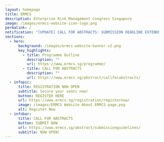 ```yaml
---
layout: homepage
title: ERMCS
description: Enterprise Risk Management Congress Singapore
image: /images/ermcs-website-icon-logo.png
permalink: /
notification: "[UPDATE] CALL FOR ABSTRACTS: SUBMISSION DEADLINE EXTENDED TILL 12 MAY 2023!"
sections:
  - hero:
      background: /images/ermcs-website-banner-v2.png
      key_highlights:
        - title: Programme Outline
          description: ""
          url: https://www.ermcs.sg/programme/
        - title: CALL FOR ABSTRACTS
          description: ""
          url: https://www.ermcs.sg/abstract/callforabstracts/
  - infopic:
      title: REGISTRATION NOW OPEN
      subtitle: Secure your seats now!
      button: REGISTER HERE
      url: https://www.ermcs.sg/registration/registernow/
      image: /images/ERMCS Website About ERMCS page.png
      alt: Register Now
  - infobar:
      title: CALL FOR ABSTRACTS
      button: SUBMIT NOW
      url: https://www.ermcs.sg/abstract/submissionguidelines/
      subtitle: NOW OPEN!
---
```

